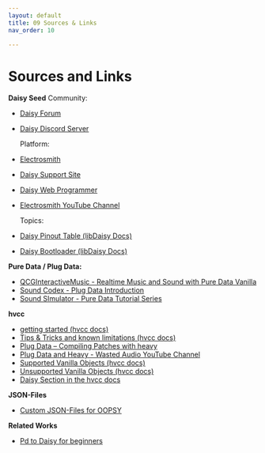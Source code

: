 ```yaml
---
layout: default
title: 09 Sources & Links
nav_order: 10

---
```


# Sources and Links

**Daisy Seed**
Community:
- [Daisy Forum](https://forum.electro-smith.com)
- [Daisy Discord Server](https://discord.gg/ByHBnMtQTR)

  Platform:
- [Electrosmith](https://electro-smith.com)
- [Daisy Support Site](https://daisy.audio)
- [Daisy Web Programmer](https://flash.daisy.audio)
- [Electrosmith YouTube Channel](https://www.youtube.com/@electrosmithco)

  Topics:
- [Daisy Pinout Table (libDaisy Docs)](https://github.com/electro-smith/libDaisy/blob/master/doc/Daisy_Seed_Rev4_Pinout.csv)
- [Daisy Bootloader (libDaisy Docs)](https://github.com/electro-smith/libDaisy/blob/master/doc/md/_a7_Getting-Started-Daisy-Bootloader.md)


**Pure Data / Plug Data:**
- [QCGInteractiveMusic - Realtime Music and Sound with Pure Data Vanilla](https://youtu.be/SLx7kjuFheY?si=Al6hmUHhqnK8-pkg)
- [Sound Codex - Plug Data Introduction](https://www.youtube.com/watch?v=EoOEZYn4xdA)
- [Sound SImulator - Pure Data Tutorial Series](https://youtu.be/1o5Wasmd8yU?si=8Cyid-OEyHV6KcKr)

**hvcc**
- [getting started (hvcc docs)](https://github.com/Wasted-Audio/hvcc/blob/develop/docs/01.introduction.md)
- [Tips & Tricks and known limitations (hvcc docs) ](https://github.com/Wasted-Audio/hvcc/blob/develop/docs/02.getting_started.md)
- [Plug Data – Compiling Patches with heavy](https://plugdata.org/docs/book/CompilingPatches.html)
- [Plug Data and Heavy - Wasted Audio YouTube Channel](https://www.youtube.com/@Wasted-Audio)
- [Supported Vanilla Objects (hvcc docs)](https://github.com/Wasted-Audio/hvcc/blob/develop/docs/09.supported_vanilla_objects.md)
- [Unsupported Vanilla Objects (hvcc docs)](https://github.com/Wasted-Audio/hvcc/blob/develop/docs/10.unsupported_vanilla_objects.md)
- [Daisy Section in the hvcc docs](https://github.com/Wasted-Audio/hvcc/blob/develop/docs/03.gen.daisy.md)
  
**JSON-Files**
- [Custom JSON-Files for OOPSY](https://daisy.audio/tutorials/oopsy/oopsy-custom-json/?h=json#components)

**Related Works**
- [Pd to Daisy for beginners](https://jonwaterschoot.github.io/plugdata-daisy-simple/)
